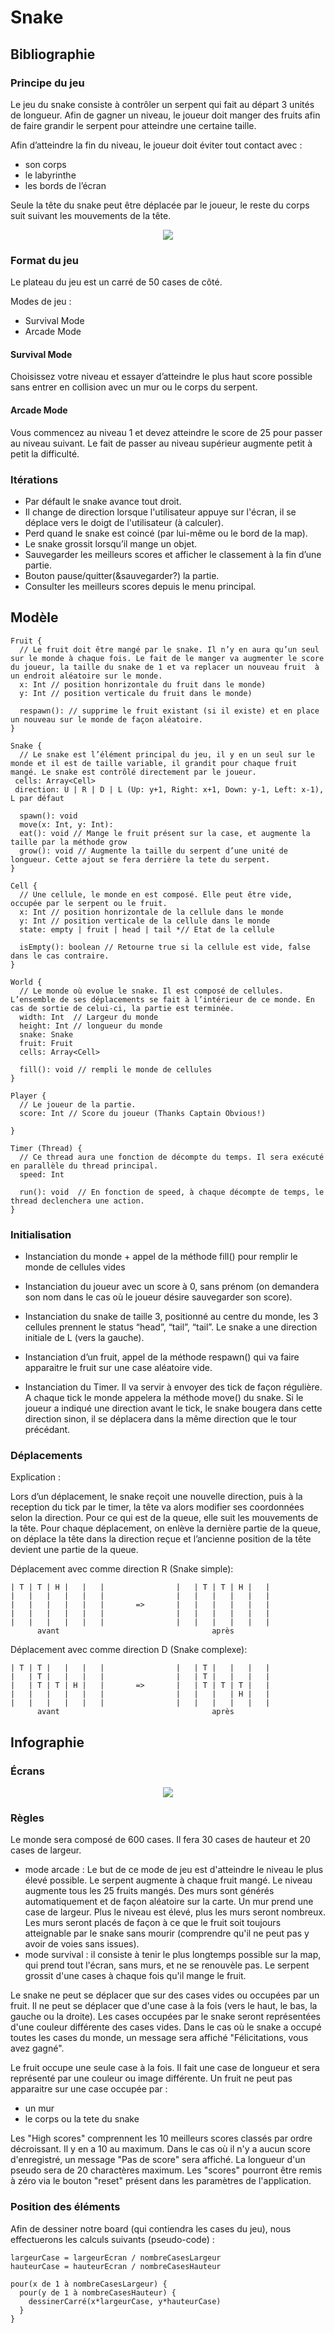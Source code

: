 # Snake


## Bibliographie

### Principe du jeu

Le jeu du snake consiste à contrôler un serpent qui fait au départ 3 unités de longueur.
Afin de gagner un niveau, le joueur doit manger des fruits afin de faire grandir le serpent pour atteindre une certaine taille.

Afin d’atteindre la fin du niveau, le joueur doit éviter tout contact avec :
- son corps
- le labyrinthe
- les bords de l’écran

Seule la tête du snake peut être déplacée par le joueur, le reste du corps suit suivant les
mouvements de la tête.

<p align="center">
  <img src="./docs/waow.gif"/>
</p>


### Format du jeu

Le plateau du jeu est un carré de 50 cases de côté.

Modes de jeu :
- Survival Mode
- Arcade Mode


#### Survival Mode

Choisissez votre niveau et essayer d’atteindre le plus haut score possible sans entrer en collision avec un mur ou le corps du serpent.


#### Arcade Mode

Vous commencez au niveau 1 et devez atteindre le score de 25 pour passer au niveau suivant. Le fait de passer au niveau supérieur augmente petit à petit la difficulté.


### Itérations

- Par défault le snake avance tout droit.
- Il change de direction lorsque l'utilisateur appuye sur l'écran, il se déplace vers le doigt de l'utilisateur (à calculer).
- Perd quand le snake est coincé (par lui-même ou le bord de la map).
- Le snake grossit lorsqu’il mange un objet.
- Sauvegarder les meilleurs scores et afficher le classement à la fin d’une partie.
- Bouton pause/quitter(&sauvegarder?) la partie.
- Consulter les meilleurs scores depuis le menu principal.



## Modèle
```
Fruit {
  // Le fruit doit être mangé par le snake. Il n’y en aura qu’un seul sur le monde à chaque fois. Le fait de le manger va augmenter le score du joueur, la taille du snake de 1 et va replacer un nouveau fruit  à un endroit aléatoire sur le monde.
  x: Int // position honrizontale du fruit dans le monde)
  y: Int // position verticale du fruit dans le monde)

  respawn(): // supprime le fruit existant (si il existe) et en place un nouveau sur le monde de façon aléatoire.
}

Snake {
  // Le snake est l’élément principal du jeu, il y en un seul sur le monde et il est de taille variable, il grandit pour chaque fruit mangé. Le snake est contrôlé directement par le joueur.
 cells: Array<Cell>
 direction: U | R | D | L (Up: y+1, Right: x+1, Down: y-1, Left: x-1), L par défaut

  spawn(): void
  move(x: Int, y: Int):
  eat(): void // Mange le fruit présent sur la case, et augmente la taille par la méthode grow
  grow(): void // Augmente la taille du serpent d’une unité de longueur. Cette ajout se fera derrière la tete du serpent.
}

Cell {
  // Une cellule, le monde en est composé. Elle peut être vide, occupée par le serpent ou le fruit.
  x: Int // position honrizontale de la cellule dans le monde
  y: Int // position verticale de la cellule dans le monde
  state: empty | fruit | head | tail *// Etat de la cellule

  isEmpty(): boolean // Retourne true si la cellule est vide, false dans le cas contraire.
}

World {
  // Le monde où evolue le snake. Il est composé de cellules. L’ensemble de ses déplacements se fait à l’intérieur de ce monde. En cas de sortie de celui-ci, la partie est terminée.
  width: Int  // Largeur du monde
  height: Int // longueur du monde
  snake: Snake
  fruit: Fruit
  cells: Array<Cell>

  fill(): void // rempli le monde de cellules
}

Player {
  // Le joueur de la partie.
  score: Int // Score du joueur (Thanks Captain Obvious!)

}

Timer (Thread) {
  // Ce thread aura une fonction de décompte du temps. Il sera exécuté en parallèle du thread principal.
  speed: Int

  run(): void  // En fonction de speed, à chaque décompte de temps, le thread declenchera une action.
}
```



### Initialisation

- Instanciation du monde + appel de la méthode fill() pour remplir le monde de cellules vides

- Instanciation du joueur avec un score à 0, sans prénom (on demandera son nom dans le cas où le joueur désire sauvegarder son score).

- Instanciation du snake de taille 3, positionné au centre du monde, les 3 cellules prennent le status “head”, “tail”, “tail”. Le snake a une direction initiale de L (vers la gauche).

- Instanciation d’un fruit, appel de la méthode respawn() qui va faire apparaitre le fruit sur une case aléatoire vide.

- Instanciation du Timer. Il va servir à envoyer des tick de façon régulière. A chaque tick le monde appelera la méthode move() du snake. Si le joueur a indiqué une direction avant le tick, le snake bougera dans cette direction sinon, il se déplacera dans la même direction que le tour précédant.


### Déplacements

Explication :

Lors d’un déplacement, le snake reçoit une nouvelle direction, puis à la reception du tick par le timer, la tête va alors modifier ses coordonnées selon la direction.
Pour ce qui est de la queue, elle suit les mouvements de la tête. Pour chaque déplacement, on enlève la dernière partie de la queue, on déplace la tête dans la direction reçue et l’ancienne position de la tête devient une partie de la queue.

Déplacement avec comme direction R (Snake simple):
```
| T | T | H |   |   |                |   | T | T | H |   |
|   |   |   |   |   |                |   |   |   |   |   |
|   |   |   |   |   |       =>       |   |   |   |   |   |
|   |   |   |   |   |                |   |   |   |   |   |
|   |   |   |   |   |                |   |   |   |   |   |
      avant                                  après
```
Déplacement avec comme direction D (Snake complexe):
```
| T | T |   |   |   |                |   | T |   |   |   |
|   | T |   |   |   |                |   | T |   |   |   |
|   | T | T | H |   |       =>       |   | T | T | T |   |
|   |   |   |   |   |                |   |   |   | H |   |
|   |   |   |   |   |                |   |   |   |   |   |
      avant                                  après
```


## Infographie

### Écrans

<p align="center">
  <img src="./docs/screens.jpg"/>
</p>

### Règles
Le monde sera composé de 600 cases. Il fera 30 cases de hauteur et 20 cases de largeur.
- mode arcade : Le but de ce mode de jeu est d'atteindre le niveau le plus élevé possible. Le serpent augmente à chaque fruit mangé.
Le niveau augmente tous les 25 fruits mangés. Des murs sont générés automatiquement et de façon aléatoire sur la carte.
Un mur prend une case de largeur. Plus le niveau est élevé, plus les murs seront nombreux.
Les murs seront placés de façon à ce que le fruit soit toujours atteignable par le snake sans mourir (comprendre qu'il ne peut pas y avoir de voies sans issues).
- mode survival : il consiste à tenir le plus longtemps possible sur la map, qui prend tout l'écran, sans murs, et ne se renouvèle pas.
Le serpent grossit d'une cases à chaque fois qu'il mange le fruit.

Le snake ne peut se déplacer que sur des cases vides ou occupées par un fruit. Il ne peut se déplacer que d'une case à la fois (vers le haut, le bas, la gauche ou la droite).
Les cases occupées par le snake seront représentées d'une couleur différente des cases vides.
Dans le cas où le snake a occupé toutes les cases du monde, un message sera affiché "Félicitations, vous avez gagné".

Le fruit occupe une seule case à la fois. Il fait une case de longueur et sera représenté par une couleur ou image différente.
Un fruit ne peut pas apparaitre sur une case occupée par :
- un mur
- le corps ou la tete du snake

Les "High scores" comprennent les 10 meilleurs scores classés par ordre décroissant. Il y en a 10 au maximum.
Dans le cas où il n'y a aucun score d'enregistré, un message "Pas de score" sera affiché.
La longueur d'un pseudo sera de 20 charactères maximum. Les "scores" pourront être remis à zéro via le bouton "reset" présent dans les paramètres de l'application.

### Position des éléments
Afin de dessiner notre board (qui contiendra les cases du jeu), nous effectuerons les calculs suivants (pseudo-code) :
```
largeurCase = largeurEcran / nombreCasesLargeur
hauteurCase = hauteurEcran / nombreCasesHauteur

pour(x de 1 à nombreCasesLargeur) {
  pour(y de 1 à nombreCasesHauteur) {
    dessinerCarré(x*largeurCase, y*hauteurCase)
  }
}
```

